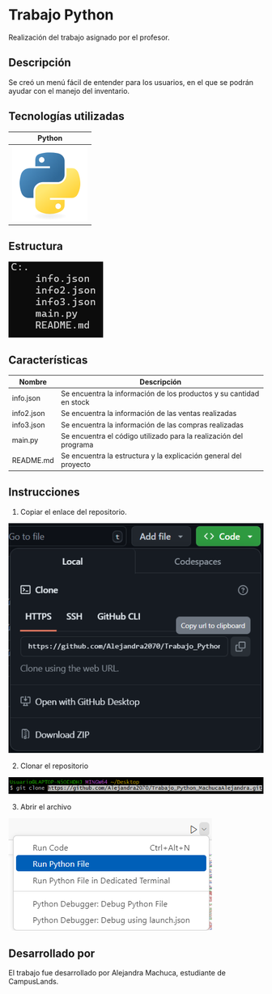 # Trabajo Python

Realización del trabajo asignado por el profesor.

## Descripción

Se creó un menú fácil de entender para los usuarios, en el que se podrán ayudar con el manejo del inventario.

## Tecnologías utilizadas
| Python |
|--|
|![alt text](image-4.png)|

## Estructura

![EStructura](image.png)

## Características

| Nombre | Descripción |
|--|--|
| info.json | Se encuentra la información de los productos y su cantidad en stock |
| info2.json | Se encuentra la información de las ventas realizadas |
| info3.json | Se encuentra la información de las compras realizadas |
| main.py | Se encuentra el código utilizado para la realización del programa |
| README.md | Se encuentra la estructura y la explicación general del proyecto |

## Instrucciones

1. Copiar el enlace del repositorio.

![alt text](image-1.png)

2. Clonar el repositorio

![alt text](image-2.png)

3. Abrir el archivo

![alt text](image-3.png)

## Desarrollado por

El trabajo fue desarrollado por Alejandra Machuca, estudiante de CampusLands.